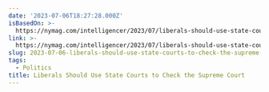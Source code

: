 ```yaml
---
date: '2023-07-06T18:27:28.000Z'
isBasedOn: >-
  https://nymag.com/intelligencer/2023/07/liberals-should-use-state-courts-to-check-the-supreme-court.html
link: >-
  https://nymag.com/intelligencer/2023/07/liberals-should-use-state-courts-to-check-the-supreme-court.html
slug: 2023-07-06-liberals-should-use-state-courts-to-check-the-supreme-court
tags:
  - Politics
title: Liberals Should Use State Courts to Check the Supreme Court
---
```


